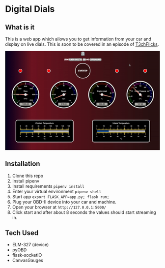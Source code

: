 # Digital Dials
## What is it
This is a web app which allows you to get information from your car and display on live dials. This is soon to be covered in an episode of [T3chFlicks](https://t3chflicks.com).

![alt text](screen_shots/dials.gif "Gif of the dials in action")

## Installation
1. Clone this repo
2. Install pipenv
3. Install requirements `pipenv install`
4. Enter your virtual environment `pipenv shell`
5. Start app `export FLASK_APP=app.py; flask run;`
6. Plug your OBD-II device into your car and machine.
7. Open your browser at `http://127.0.0.1:5000/`
8. Click start and after about 8 seconds the values should start streaming in.


## Tech Used
* ELM-327 (device)
* pyOBD
* flask-socketIO
* CanvasGauges
